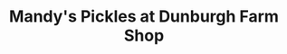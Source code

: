 ---
title: "Mandy's Pickles at Dunburgh Farm Shop"
url: /geldeston/mandys-pickles-at-dunburgh-farm-shop/
shop: farm
---